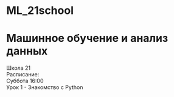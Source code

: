 # ML_21school
# Машинное обучение и анализ данных
Школа 21  
Расписание:  
  Суббота 16:00  
Урок 1 - Знакомство с Python  
